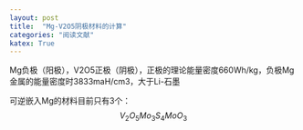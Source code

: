 ```yaml
---
layout: post
title:  "Mg-V2O5阴极材料的计算"
categories: "阅读文献"
katex: True
---
```



Mg负极（阳极），V2O5正极（阴极），正极的理论能量密度660Wh/kg，负极Mg金属的能量密度时3833maH/cm3，大于Li-石墨

可逆嵌入Mg的材料目前只有3个：$$V_2O_5 Mo_3S_4 MoO_3$$

 